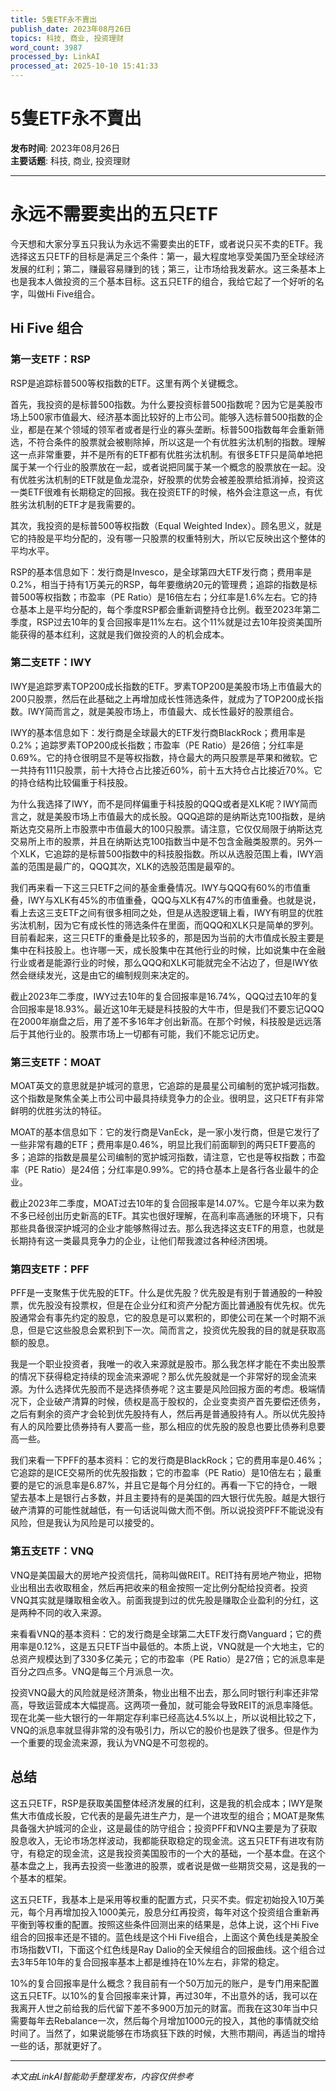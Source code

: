 ```yaml
---
title: 5隻ETF永不賣出
publish_date: 2023年08月26日
topics: 科技, 商业, 投资理财
word_count: 3987
processed_by: LinkAI
processed_at: 2025-10-10 15:41:33
---
```


# 5隻ETF永不賣出

**发布时间**: 2023年08月26日  
**主要话题**: 科技, 商业, 投资理财

---

# 永远不需要卖出的五只ETF

今天想和大家分享五只我认为永远不需要卖出的ETF，或者说只买不卖的ETF。我选择这五只ETF的目标是满足三个条件：第一，最大程度地享受美国乃至全球经济发展的红利；第二，赚最容易赚到的钱；第三，让市场给我发薪水。这三条基本上也是我本人做投资的三个基本目标。这五只ETF的组合，我给它起了一个好听的名字，叫做Hi Five组合。

## Hi Five 组合

### 第一支ETF：RSP

RSP是追踪标普500等权指数的ETF。这里有两个关键概念。

首先，我投资的是标普500指数。为什么要投资标普500指数呢？因为它是美股市场上500家市值最大、经济基本面比较好的上市公司。能够入选标普500指数的企业，都是在某个领域的领军者或者是行业的寡头垄断。标普500指数每年会重新筛选，不符合条件的股票就会被剔除掉，所以这是一个有优胜劣汰机制的指数。理解这一点非常重要，并不是所有的ETF都有优胜劣汰机制。有很多ETF只是简单地把属于某一个行业的股票放在一起，或者说把同属于某一个概念的股票放在一起。没有优胜劣汰机制的ETF就是鱼龙混杂，好股票的优势会被差股票给抵消掉，投资这一类ETF很难有长期稳定的回报。我在投资ETF的时候，格外会注意这一点，有优胜劣汰机制的ETF才是我需要的。

其次，我投资的是标普500等权指数（Equal Weighted Index）。顾名思义，就是它的持股是平均分配的，没有哪一只股票的权重特别大，所以它反映出这个整体的平均水平。

RSP的基本信息如下：发行商是Invesco，是全球第四大ETF发行商；费用率是0.2%，相当于持有1万美元的RSP，每年要缴纳20元的管理费；追踪的指数是标普500等权指数；市盈率（PE Ratio）是16倍左右；分红率是1.6%左右。它的持仓基本上是平均分配的，每个季度RSP都会重新调整持仓比例。截至2023年第二季度，RSP过去10年的复合回报率是11%左右。这个11%就是过去10年投资美国所能获得的基本红利，这就是我们做投资的人的机会成本。

### 第二支ETF：IWY

IWY是追踪罗素TOP200成长指数的ETF。罗素TOP200是美股市场上市值最大的200只股票，然后在此基础之上再增加成长性筛选条件，就成为了TOP200成长指数。IWY简而言之，就是美股市场上，市值最大、成长性最好的股票组合。

IWY的基本信息如下：发行商是全球最大的ETF发行商BlackRock；费用率是0.2%；追踪罗素TOP200成长指数；市盈率（PE Ratio）是26倍；分红率是0.69%。它的持仓很明显不是等权指数，持仓最大的两只股票是苹果和微软。它一共持有111只股票，前十大持仓占比接近60%，前十五大持仓占比接近70%。它的持仓结构比较偏重于科技股。

为什么我选择了IWY，而不是同样偏重于科技股的QQQ或者是XLK呢？IWY简而言之，就是美股市场上市值最大的成长股。QQQ追踪的是纳斯达克100指数，是纳斯达克交易所上市股票中市值最大的100只股票。请注意，它仅仅局限于纳斯达克交易所上市的股票，并且在纳斯达克100指数当中是不包含金融类股票的。另外一个XLK，它追踪的是标普500指数中的科技股指数。所以从选股范围上看，IWY涵盖的范围是最广的，QQQ其次，XLK的选股范围是最窄的。

我们再来看一下这三只ETF之间的基金重叠情况。IWY与QQQ有60%的市值重叠，IWY与XLK有45%的市值重叠，QQQ与XLK有47%的市值重叠。也就是说，看上去这三支ETF之间有很多相同之处，但是从选股逻辑上看，IWY有明显的优胜劣汰机制，因为它有成长性的筛选条件在里面，而QQQ和XLK只是简单的罗列。目前看起来，这三只ETF的重叠是比较多的，那是因为当前的大市值成长股主要是集中在科技股上。也许哪一天，成长股集中在其他行业的时候，比如说集中在金融行业或者是能源行业的时候，那么QQQ和XLK可能就完全不沾边了，但是IWY依然会继续发光，这是由它的编制规则来决定的。

截止2023年二季度，IWY过去10年的复合回报率是16.74%，QQQ过去10年的复合回报率是18.93%。最近这10年无疑是科技股的大牛市，但是我们不要忘记QQQ在2000年崩盘之后，用了差不多16年才创出新高。在那个时候，科技股是远远落后于其他行业的。股票市场上一切都有可能，我们不能忘记历史。

### 第三支ETF：MOAT

MOAT英文的意思就是护城河的意思，它追踪的是晨星公司编制的宽护城河指数。这个指数是聚焦全美上市公司中最具持续竞争力的企业。很明显，这只ETF有非常鲜明的优胜劣汰的特征。

MOAT的基本信息如下：它的发行商是VanEck，是一家小发行商，但是它发行了一些非常有趣的ETF；费用率是0.46%，明显比我们前面聊到的两只ETF要高的多；追踪的指数是晨星公司编制的宽护城河指数，请注意，它也是等权指数；市盈率（PE Ratio）是24倍；分红率是0.99%。它的持仓基本上是各行各业最牛的企业。

截止2023年二季度，MOAT过去10年的复合回报率是14.07%。它是今年以来为数不多已经创出历史新高的ETF。其实也很好理解，在高利率高通胀的环境下，只有那些具备很深护城河的企业才能够熬得过去。那么我选择这支ETF的用意，也就是长期持有这一类最具竞争力的企业，让他们帮我渡过各种经济困境。

### 第四支ETF：PFF

PFF是一支聚焦于优先股的ETF。什么是优先股？优先股是有别于普通股的一种股票，优先股没有投票权，但是在企业分红和资产分配方面比普通股有优先权。优先股通常会有事先约定的股息，它的股息是可以累积的，即使公司在某一个时期不派息，但是它这些股息会累积到下一次。简而言之，投资优先股我的目的就是获取高额的股息。

我是一个职业投资者，我唯一的收入来源就是股市。那么我怎样才能在不卖出股票的情况下获得稳定持续的现金流来源呢？那么优先股就是一个非常好的现金流来源。为什么选择优先股而不是选择债券呢？这主要是风险回报方面的考虑。极端情况下，企业破产清算的时候，债权是高于股权的，企业变卖资产首先要偿还债务，之后有剩余的资产才会轮到优先股持有人，然后再是普通股持有人。所以优先股持有人的风险要比债券持有人要高一些，那么相应的优先股的股息也要比债券利息要高一些。

我们来看一下PFF的基本资料：它的发行商是BlackRock；它的费用率是0.46%；它追踪的是ICE交易所的优先股指数；它的市盈率（PE Ratio）是10倍左右；最重要的是它的派息率是6.87%，并且它是每个月分红的。再看一下它的持仓，一眼望去基本上是银行占多数，并且主要持有的是美国的四大银行优先股。越是大银行破产清算的可能性就越低，有一句话说叫做大而不倒。所以说投资PFF不能说没有风险，但是我认为风险是可以接受的。

### 第五支ETF：VNQ

VNQ是美国最大的房地产投资信托，简称叫做REIT。REIT持有房地产物业，把物业出租出去收取租金，然后再把收来的租金按照一定比例分配给投资者。投资VNQ其实就是赚取租金收入。前面我提到过的优先股是赚取企业盈利的分红，这是两种不同的收入来源。

来看看VNQ的基本资料：它的发行商是全球第二大ETF发行商Vanguard；它的费用率是0.12%，这是五只ETF当中最低的。本质上说，VNQ就是一个大地主，它的总资产规模达到了330多亿美元；它的市盈率（PE Ratio）是27倍；它的派息率是百分之四点多。VNQ是每三个月派息一次。

投资VNQ最大的风险就是经济萧条，物业出租不出去，那么同时银行利率还非常高，导致运营成本大幅提高。这两项一叠加，就可能会导致REIT的派息率降低。现在北美一些大银行的一年期定存利率已经高达4.5%以上，所以说相比较之下，VNQ的派息率就显得非常的没有吸引力，所以它的股价也是跌了很多。但是作为一个重要的现金流来源，我认为VNQ是不可忽视的。

## 总结

这五只ETF，RSP是获取美国整体经济发展的红利，这是我的机会成本；IWY是聚焦大市值成长股，它代表的是最先进生产力，是一个进攻型的组合；MOAT是聚焦具备强大护城河的企业，这是最佳的防守组合；投资PFF和VNQ主要是为了获取股息收入，无论市场怎样波动，我都能获取稳定的现金流。这五只ETF有进攻有防守，有稳定的现金流，这是我投资美国股市的一个大的基础，一个基本盘。在这个基本盘之上，我再去投资一些激进的股票，或者说是做一些期货交易，这是我的一个基本的框架。

这五只ETF，我基本上是采用等权重的配置方式，只买不卖。假定初始投入10万美元，每个月再增加投入1000美元，股息分红再投资，每年对这个投资组合重新再平衡到等权重的配置。按照这些条件回测出来的结果是，总体上说，这个Hi Five组合的回报率还是不错的。蓝色线是这个Hi Five组合，上面这个黄色线是美股全市场指数VTI，下面这个红色线是Ray Dalio的全天候组合的回报曲线。这个组合过去3年5年10年的复合回报率基本上都是维持在10%左右，非常的稳定。

10%的复合回报率是什么概念？我目前有一个50万加元的账户，是专门用来配置这五只ETF。以10%的复合回报率来计算，再过30年，不出意外的话，我可以在我离开人世之前给我的后代留下差不多900万加元的财富。而我在这30年当中只需要每年去Rebalance一次，然后每个月增加1000元的投入，其他的事情就交给时间了。当然了，如果说能够在市场疯狂下跌的时候，大熊市期间，再适当的增持一些的话，那就更好了。


---

*本文由LinkAI智能助手整理发布，内容仅供参考*
